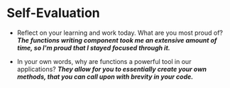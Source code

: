 # Self-Evaluation

- Reflect on your learning and work today. What are you most proud of?
***The functions writing component took me an extensive amount of time, so I'm proud that I stayed focused through it.***

- In your own words, why are functions a powerful tool in our applications? 
***They allow for you to essentially create your own methods, that you can call upon with brevity in your code.***